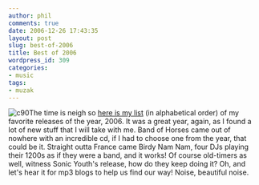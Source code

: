 ```yaml
---
author: phil
comments: true
date: 2006-12-26 17:43:35
layout: post
slug: best-of-2006
title: Best of 2006
wordpress_id: 309
categories:
- music
tags:
- muzak
---
```


![c90](http://fak3r.com/wp-content/uploads/2006/12/maxell_epilaxial_90_gold-thumb.jpg)The time is neigh so [here is my list](http://fak3r.com/noise) (in alphabetical order) of my favorite releases of the year, 2006.  It was a great year, again, as I found a lot of new stuff that I will take with me.  Band of Horses came out of nowhere with an incredible cd, if I had to choose one from the year, that could be it. Straight outta France came Birdy Nam Nam, four DJs playing their 1200s as if they were a band, and it works!  Of course old-timers as well, witness Sonic Youth's release, how do they keep doing it?  Oh, and let's hear it for mp3 blogs to help us find our way!  Noise, beautiful noise.
